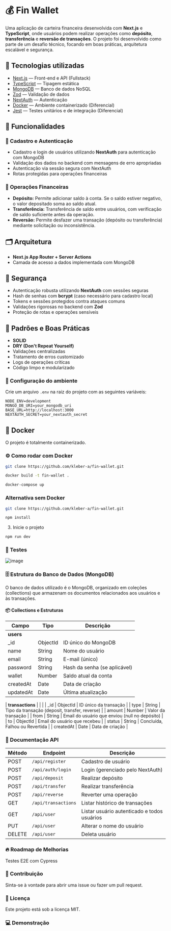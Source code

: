 # 💰 Fin Wallet

Uma aplicação de carteira financeira desenvolvida com **Next.js** e **TypeScript**, onde usuários podem realizar operações como **depósito**, **transferência** e **reversão de transações**. O projeto foi desenvolvido como parte de um desafio técnico, focando em boas práticas, arquitetura escalável e segurança.

## 🚀 Tecnologias utilizadas

- [Next.js](https://nextjs.org/) — Front-end e API (Fullstack)
- [TypeScript](https://www.typescriptlang.org/) — Tipagem estática
- [MongoDB](https://www.mongodb.com/) — Banco de dados NoSQL
- [Zod](https://zod.dev/) — Validação de dados
- [NextAuth](https://next-auth.js.org/) — Autenticação
- [Docker](https://www.docker.com/) — Ambiente containerizado (Diferencial)
- [Jest](https://jestjs.io/) — Testes unitários e de integração (Diferencial)

## 🎯 Funcionalidades

### 🔑 Cadastro e Autenticação

- Cadastro e login de usuários utilizando **NextAuth** para autenticação com MongoDB
- Validação dos dados no backend com mensagens de erro apropriadas
- Autenticação via sessão segura com NextAuth
- Rotas protegidas para operações financeiras

### 💸 Operações Financeiras

- **Depósito:** Permite adicionar saldo à conta. Se o saldo estiver negativo, o valor depositado soma ao saldo atual.
- **Transferência:** Transferência de saldo entre usuários, com verificação de saldo suficiente antes da operação.
- **Reversão:** Permite desfazer uma transação (depósito ou transferência) mediante solicitação ou inconsistência.

## 🗂️ Arquitetura

- **Next.js App Router + Server Actions**
- Camada de acesso a dados implementada com MongoDB

## 🔐 Segurança

- Autenticação robusta utilizando **NextAuth** com sessões seguras
- Hash de senhas com **bcrypt** (caso necessário para cadastro local)
- Tokens e sessões protegidos contra ataques comuns
- Validações rigorosas no backend com **Zod**
- Proteção de rotas e operações sensíveis

## 🧠 Padrões e Boas Práticas

- **SOLID**
- **DRY (Don't Repeat Yourself)**
- Validações centralizadas
- Tratamento de erros customizado
- Logs de operações críticas
- Código limpo e modularizado

### 🔐 Configuração do ambiente

Crie um arquivo `.env` na raiz do projeto com as seguintes variáveis:

```env
NODE_ENV=development
MONGO_DB_URI=your_mongodb_uri
BASE_URL=http://localhost:3000
NEXTAUTH_SECRET=your_nextauth_secret
```


## 🐳 Docker

O projeto é totalmente containerizado.

### ⚙️ Como rodar com Docker

```bash
git clone https://github.com/kleber-a/fin-wallet.git
```

```bash
docker build -t fin-wallet .
```

```bash
docker-compose up
```

### Alternativa sem Docker

```bash
git clone https://github.com/kleber-a/fin-wallet.git
```

```bash
npm install
```

3. Inicie o projeto

```bash
npm run dev
```

### 🧪 Testes
![image](https://github.com/user-attachments/assets/1287fbca-3b20-4115-8bca-d1f909b3607e)


### 🗄️ Estrutura do Banco de Dados (MongoDB)
O banco de dados utilizado é o MongoDB, organizado em coleções (collections) que armazenam os documentos relacionados aos usuários e às transações.

#### 📦 Collections e Estruturas

| Campo       | Tipo      | Descrição                             |
| ----------- | --------- | ----------------------------------- |
| **users**   |           |                                     |
| _id         | ObjectId  | ID único do MongoDB                  |
| name        | String    | Nome do usuário                     |
| email       | String    | E-mail (único)                     |
| password    | String    | Hash da senha (se aplicável)        |
| wallet     | Number    | Saldo atual da conta                 |
| createdAt   | Date      | Data de criação                     |
| updatedAt   | Date      | Última atualização                  |

| **transactions** |         |                                     |
| _id             | ObjectId | ID único da transação               |
| type            | String   | Tipo da transação (deposit, transfer, reverse) |
| amount          | Number   | Valor da transação                  |
| from            | String | Email do usuário que enviou (null no depósito) |
| to       | ObjectId | Email do usuário que recebeu          |
| status          | String   | Concluída, Falhou ou Revertida              |
| createdAt       | Date     | Data de criação                    |


### 📑 Documentação API

| Método | Endpoint             | Descrição                        |
| ------ | -------------------- | -------------------------------- |
| POST   | `/api/register`      | Cadastro de usuário              |
| POST   | `/api/auth/login`    | Login (gerenciado pelo NextAuth) |
| POST   | `/api/deposit`       | Realizar depósito                |
| POST   | `/api/transfer`      | Realizar transferência           |
| POST   | `/api/reverse`       | Reverter uma operação            |
| GET    | `/api/transactions`  | Listar histórico de transações   |
| GET    | `/api/user`          | Listar usuário autenticado e todos usuários   |
| PUT    | `/api/user`          | Alterar o nome do usuário  |
| DELETE  | `/api/user`          | Deleta usuário   |


### 🔥 Roadmap de Melhorias

 Testes E2E com Cypress


### 🤝 Contribuição
Sinta-se à vontade para abrir uma issue ou fazer um pull request.

### 📝 Licença
Este projeto está sob a licença MIT.

### 💻 Demonstração
